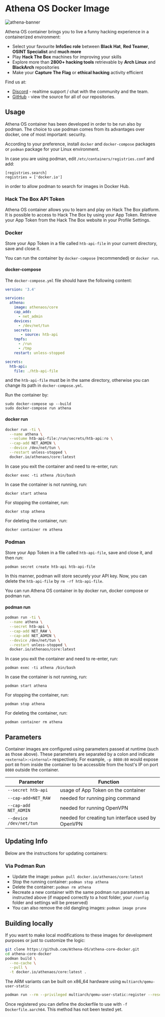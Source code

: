 # Athena OS Docker Image

![athena-banner](https://user-images.githubusercontent.com/83867734/221656804-51b13a4f-876b-4ca8-856e-288d2209a949.png)


Athena OS container brings you to live a funny hacking experience in a containerized environment:

* Select your favourite **InfoSec role** between **Black Hat**, **Red Teamer**, **OSINT Specialist** and **much more**
* Play **Hack The Box** machines for improving your skills
* Explore more than **2800+ hacking tools** retrievable by **Arch Linux** and **BlackArch** repositories
* Make your **Capture The Flag** or **ethical hacking** activity efficient

Find us at:

* [Discord](https://discord.gg/DNjvQkb5Ad) - realtime support / chat with the community and the team.
* [GitHub](https://github.com/Athena-OS) - view the source for all of our repositories.


## Usage

Athena OS container has been developed in order to be run also by podman. The choice to use podman comes from its advantages over docker, one of most important: security.

According to your preference, install `docker` and `docker-compose` packages or `podman` package for your Linux environment.

In case you are using podman, edit `/etc/containers/registries.conf` and add:
```
[registries.search]
registries = ['docker.io']
```
in order to allow podman to search for images in Docker Hub.

### Hack The Box API Token

Athena OS container allows you to learn and play on Hack The Box platform. It is possible to access to Hack The Box by using your App Token. Retrieve your App Token from the Hack The Box website in your Profile Settings.

### Docker

Store your App Token in a file called `htb-api-file` in your current directory, save and close it.

You can run the container by `docker-compose` (recommended) or `docker run`.

#### docker-compose

The `docker-compose.yml` file should have the following content:
```yaml
version: '3.4'

services:
  athena:
    image: athenaos/core
    cap_add:
      - net_admin
    devices:
      - /dev/net/tun
    secrets:
       - source: htb-api
    tmpfs:
      - /run
      - /tmp
    restart: unless-stopped

secrets:
  htb-api:
    file: ./htb-api-file
```
and the `htb-api-file` must be in the same directory, otherwise you can change its path in `docker-compose.yml`.

Run the container by:
```
sudo docker-compose up --build
sudo docker-compose run athena
```

#### docker run

```bash
docker run -ti \
  --name athena \
  --volume htb-api-file:/run/secrets/htb-api:ro \
  --cap-add NET_ADMIN \
  --device /dev/net/tun \
  --restart unless-stopped \
  docker.io/athenaos/core:latest
```

In case you exit the container and need to re-enter, run:
```
docker exec -ti athena /bin/bash
```
In case the container is not running, run:
```
docker start athena
```

For stopping the container, run:
```
docker stop athena
```

For deleting the container, run:
```
docker container rm athena
```

### Podman

Store your App Token in a file called `htb-api-file`, save and close it, and then run:

```
podman secret create htb-api htb-api-file
```
In this manner, podman will store securely your API key. Now, you can delete the `htb-api-file` by `rm -rf htb-api-file`.

You can run Athena OS container in by docker run, docker compose or podman run.

#### podman run

```bash
podman run -ti \
  --name athena \
  --secret htb-api \
  --cap-add NET_RAW \
  --cap-add NET_ADMIN \
  --device /dev/net/tun \
  --restart unless-stopped \
  docker.io/athenaos/core:latest
```

In case you exit the container and need to re-enter, run:
```
podman exec -ti athena /bin/bash
```
In case the container is not running, run:
```
podman start athena
```

For stopping the container, run:
```
podman stop athena
```

For deleting the container, run:
```
podman container rm athena
```

## Parameters

Container images are configured using parameters passed at runtime (such as those above). These parameters are separated by a colon and indicate `<external>:<internal>` respectively. For example, `-p 8080:80` would expose port `80` from inside the container to be accessible from the host's IP on port `8080` outside the container.

| Parameter | Function |
| ---- | --- |
| `--secret htb-api` | usage of App Token on the container |
| `--cap-add=NET_RAW ` | needed for running ping command |
| `--cap-add NET_ADMIN` | needed for running OpenVPN |
| `--device /dev/net/tun` | needed for creating tun interface used by OpenVPN |

## Updating Info

Below are the instructions for updating containers:

### Via Podman Run

* Update the image: `podman pull docker.io/athenaos/core:latest`
* Stop the running container: `podman stop athena`
* Delete the container: `podman rm athena`
* Recreate a new container with the same podman run parameters as instructed above (if mapped correctly to a host folder, your `/config` folder and settings will be preserved)
* You can also remove the old dangling images: `podman image prune`

## Building locally

If you want to make local modifications to these images for development purposes or just to customize the logic:

```bash
git clone https://github.com/Athena-OS/athena-core-docker.git
cd athena-core-docker
podman build \
  --no-cache \
  --pull \
  -t docker.io/athenaos/core:latest .
```

The ARM variants can be built on x86_64 hardware using `multiarch/qemu-user-static`

```bash
podman run --rm --privileged multiarch/qemu-user-static:register --reset
```

Once registered you can define the dockerfile to use with `-f Dockerfile.aarch64`. This method has not been tested yet.
